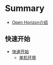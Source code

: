 # Summary

* [Open Horizon介绍](README.md)

## 快速开始

* [快速开始](./quick-start/all-in-one.md)
  * [单机环境](./quick-start/all-in-one-vm.md)
